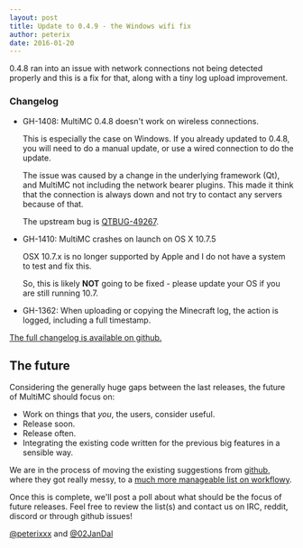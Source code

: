 ```yaml
---
layout: post
title: Update to 0.4.9 - the Windows wifi fix
author: peterix
date: 2016-01-20
---
```


0.4.8 ran into an issue with network connections not being detected properly and this is a fix for that, along with a tiny log upload improvement.

### Changelog

- GH-1408: MultiMC 0.4.8 doesn't work on wireless connections.

  This is especially the case on Windows. If you already updated to 0.4.8, you will need to do a manual update, or use a wired connection to do the update.

  The issue was caused by a change in the underlying framework (Qt), and MultiMC not including the network bearer plugins. This made it think that the connection is always down and not try to contact any servers because of that.

  The upstream bug is [QTBUG-49267](https://bugreports.qt.io/browse/QTBUG-49267).

- GH-1410: MultiMC crashes on launch on OS X 10.7.5

  OSX 10.7.x is no longer supported by Apple and I do not have a system to test and fix this.

  So, this is likely **NOT** going to be fixed - please update your OS if you are still running 10.7.

- GH-1362: When uploading or copying the Minecraft log, the action is logged, including a full timestamp.

[The full changelog is available on github.](https://github.com/MultiMC/MultiMC5/blob/33b6222f9ff658e7ce3095c8b96967ba14b72804/changelog.md)

## The future

Considering the generally huge gaps between the last releases, the future of MultiMC should focus on:
* Work on things that *you*, the users, consider useful.
* Release soon.
* Release often.
* Integrating the existing code written for the previous big features in a sensible way.

We are in the process of moving the existing suggestions from [github](https://github.com/MultiMC/MultiMC5/labels/feature), where they got really messy, to a [much more manageable list on workflowy](https://workflowy.com/s/2EyDMcp7CU).

Once this is complete, we'll post a poll about what should be the focus of future releases. Feel free to review the list(s) and contact us on IRC, reddit, discord or through github issues!

[@peterixxx](https://twitter.com/peterixxx) and [@02JanDal](https://twitter.com/02JanDal)
